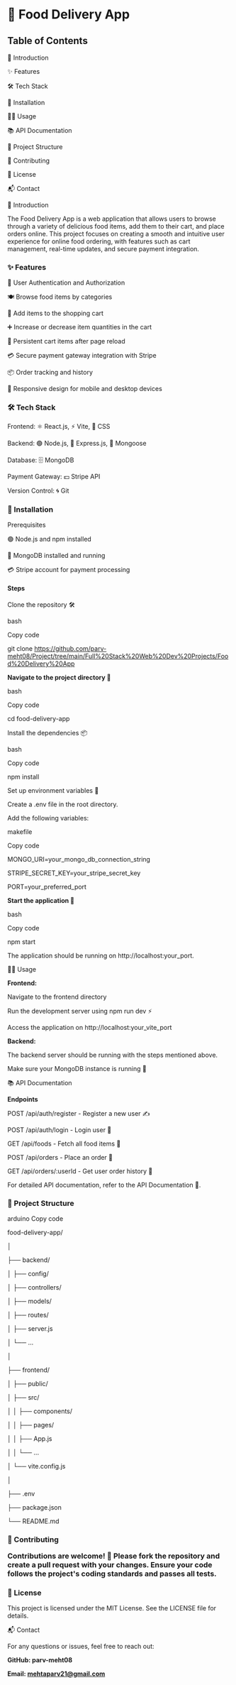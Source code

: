 <h1><b>🍔 Food Delivery App</b></h1>

<h2><b>Table of Contents</b></h2>

📖 Introduction

✨ Features

🛠️ Tech Stack

🚀 Installation

🧑‍💻 Usage

📚 API Documentation

📁 Project Structure

🤝 Contributing


📜 License

📬 Contact

📖 Introduction

The Food Delivery App is a web application that allows users to browse through a variety of delicious food items, add them to their cart, and place orders online. This project focuses on creating a smooth and intuitive user experience for online food ordering, with features such as cart management, real-time updates, and secure payment integration.


<h3><b>✨ Features</b></h3>

🔐 User Authentication and Authorization

🍽️ Browse food items by categories

🛒 Add items to the shopping cart

➕ Increase or decrease item quantities in the cart

🔄 Persistent cart items after page reload

💳 Secure payment gateway integration with Stripe

📦 Order tracking and history

📱 Responsive design for mobile and desktop devices

<h3><b>🛠️ Tech Stack</b></h3>

Frontend: ⚛️ React.js, ⚡ Vite, 🎨 CSS

Backend: 🟢 Node.js, 🚀 Express.js, 🍃 Mongoose

Database: 🗄️ MongoDB

Payment Gateway: 💵 Stripe API

Version Control: 🌀 Git

<h3><b>🚀 Installation</b></h3>

Prerequisites

🟢 Node.js and npm installed

🍃 MongoDB installed and running

💳 Stripe account for payment processing

<h4><b>Steps</b></h4>

Clone the repository 🛠️

bash

Copy code

git clone https://github.com/parv-meht08/Project/tree/main/Full%20Stack%20Web%20Dev%20Projects/Food%20Delivery%20App

<b>Navigate to the project directory 📂</b>

bash

Copy code

cd food-delivery-app

Install the dependencies 📦

bash

Copy code

npm install

Set up environment variables 🔐

Create a .env file in the root directory.

Add the following variables:

makefile

Copy code

MONGO_URI=your_mongo_db_connection_string

STRIPE_SECRET_KEY=your_stripe_secret_key

PORT=your_preferred_port

<b>Start the application 🚀</b>

bash

Copy code

npm start

The application should be running on http://localhost:your_port.

🧑‍💻 Usage

<b>Frontend:</b>

Navigate to the frontend directory

Run the development server using npm run dev ⚡

Access the application on http://localhost:your_vite_port

<b>Backend:</b>

The backend server should be running with the steps mentioned above.

Make sure your MongoDB instance is running 🍃

📚 API Documentation

<b>Endpoints</b>

POST /api/auth/register - Register a new user ✍️

POST /api/auth/login - Login user 🔑

GET /api/foods - Fetch all food items 🍔

POST /api/orders - Place an order 🛒

GET /api/orders/:userId - Get user order history 📜

For detailed API documentation, refer to the API Documentation 📘.



<h3><b>📁 Project Structure</b></h3>

arduino
Copy code

food-delivery-app/

│

├── backend/

│   ├── config/

│   ├── controllers/

│   ├── models/

│   ├── routes/

│   ├── server.js

│   └── ...

│

├── frontend/

│   ├── public/

│   ├── src/

│   │   ├── components/

│   │   ├── pages/

│   │   ├── App.js

│   │   └── ...

│   └── vite.config.js

│

├── .env

├── package.json

└── README.md

<h3><b>🤝 Contributing</b>


Contributions are welcome! 🎉 Please fork the repository and create a pull request with your changes. Ensure your code follows the project's coding standards and 
passes all tests.



<h3><b>📜 License</b></h3>

This project is licensed under the MIT License. See the LICENSE file for details.



📬 Contact

For any questions or issues, feel free to reach out:



<b>GitHub: parv-meht08</b>

<b>Email: mehtaparv21@gmail.com</b>
